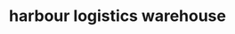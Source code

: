 ---
title: "harbour logistics warehouse"
url: /karachi/harbour-logistics-warehouse/
shop: wholesale
---